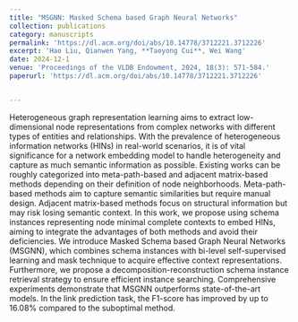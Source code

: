 ```yaml
---
title: "MSGNN: Masked Schema based Graph Neural Networks"
collection: publications
category: manuscripts
permalink: 'https://dl.acm.org/doi/abs/10.14778/3712221.3712226'
excerpt: 'Hao Liu, Qianwen Yang, **Taoyong Cui**, Wei Wang'
date: 2024-12-1
venue: 'Proceedings of the VLDB Endowment, 2024, 18(3): 571-584.'
paperurl: 'https://dl.acm.org/doi/abs/10.14778/3712221.3712226'


---
```

Heterogeneous graph representation learning aims to extract low-dimensional node representations from complex networks with different types of entities and relationships. With the prevalence of heterogeneous information networks (HINs) in real-world scenarios, it is of vital significance for a network embedding model to handle heterogeneity and capture as much semantic information as possible. Existing works can be roughly categorized into meta-path-based and adjacent matrix-based methods depending on their definition of node neighborhoods. Meta-path-based methods aim to capture semantic similarities but require manual design. Adjacent matrix-based methods focus on structural information but may risk losing semantic context. In this work, we propose using schema instances representing node minimal complete contexts to embed HINs, aiming to integrate the advantages of both methods and avoid their deficiencies. We introduce Masked Schema based Graph Neural Networks (MSGNN), which combines schema instances with bi-level self-supervised learning and mask technique to acquire effective context representations. Furthermore, we propose a decomposition-reconstruction schema instance retrieval strategy to ensure efficient instance searching. Comprehensive experiments demonstrate that MSGNN outperforms state-of-the-art models. In the link prediction task, the F1-score has improved by up to 16.08% compared to the suboptimal method.
